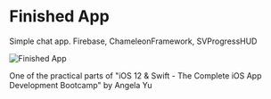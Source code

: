# Finished App

Simple chat app. Firebase, ChameleonFramework, SVProgressHUD

![Finished App](https://github.com/londonappbrewery/Images/blob/master/Flash%20Chat.gif)

One of the practical parts of "iOS 12 & Swift - The Complete iOS App Development Bootcamp" by Angela Yu
